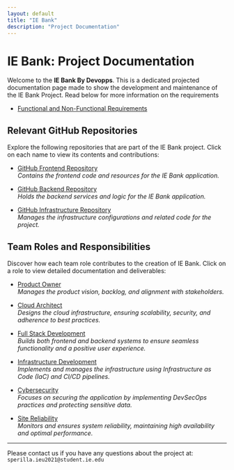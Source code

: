 ```yaml
---
layout: default
title: "IE Bank"
description: "Project Documentation"
---
```


# IE Bank: Project Documentation

Welcome to the **IE Bank By Devopps**. This is a dedicated projected documentation page made to show the development and maintenance of the IE Bank Project. Read below for more information on the requirements

- [Functional and Non-Functional Requirements](frnr.md)

## **Relevant GitHub Repositories**
Explore the following repositories that are part of the IE Bank project. Click on each name to view its contents and contributions:

- [GitHub Frontend Repository](https://github.com/winning-DevOps-Project/ie-bank-fe-2024)  
  *Contains the frontend code and resources for the IE Bank application.*

- [GitHub Backend Repository](https://github.com/winning-DevOps-Project/ie-bank-be-2024)  
  *Holds the backend services and logic for the IE Bank application.*

- [GitHub Infrastructure Repository](https://github.com/winning-DevOps-Project/ie-bank-infra-2024)  
  *Manages the infrastructure configurations and related code for the project.*


## **Team Roles and Responsibilities**
Discover how each team role contributes to the creation of IE Bank. Click on a role to view detailed documentation and deliverables:

- [Product Owner](product_owner.md)  
  *Manages the product vision, backlog, and alignment with stakeholders.*

- [Cloud Architect](cloud_architect.md)  
  *Designs the cloud infrastructure, ensuring scalability, security, and adherence to best practices.*

- [Full Stack Development](fullstack.md)  
  *Builds both frontend and backend systems to ensure seamless functionality and a positive user experience.*

- [Infrastructure Development](infra_dev.md)  
  *Implements and manages the infrastructure using Infrastructure as Code (IaC) and CI/CD pipelines.*

- [Cybersecurity](cybersecurity.md)  
  *Focuses on securing the application by implementing DevSecOps practices and protecting sensitive data.*

- [Site Reliability](site_reliability.md)  
  *Monitors and ensures system reliability, maintaining high availability and optimal performance.*


---

Please contact us if you have any questions about the project at: `sperilla.ieu2021@student.ie.edu`



